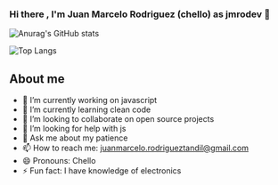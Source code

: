 ### Hi there , I'm Juan Marcelo Rodriguez (chello) as jmrodev 👋



![Anurag's GitHub stats](https://github-readme-stats.vercel.app/api?username=jmrodev&theme=dark)



![Top Langs](https://github-readme-stats.vercel.app/api/top-langs/?username=jmrodev&theme=dark)


## About me
- 🔭 I’m currently working on javascript
- 🌱 I’m currently learning clean code
- 👯 I’m looking to collaborate on open source projects
- 🤔 I’m looking for help with js
- 💬 Ask me about my patience
- 📫 How to reach me: juanmarcelo.rodrigueztandil@gmail.com
- 😄 Pronouns: Chello
- ⚡ Fun fact: I have knowledge of electronics


